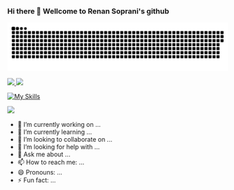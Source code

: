 
  ### Hi there 👋 Wellcome to Renan Soprani's github

![snake gif](https://github.com/resoprani/resoprani/blob/output/github-contribution-grid-snake.svg) 

<div>
  <a href="https://github.com/resoprani">
  <img height="165em" src="https://github-readme-stats.vercel.app/api?username=resoprani&show_icons=true&theme=chartreuse-dark&include_all_commits=true&count_private=true"/>
  <img height="165em" src="https://github-readme-stats.vercel.app/api/top-langs/?username=resoprani&layout=compact&langs_count=16&theme=drcula"/>
</div>

[![My Skills](https://skillicons.dev/icons?i=c,html,css,php)](https://skillicons.dev)

<a href="https://www.linkedin.com/in/renan-soprani/" target="_blank"><img src="https://img.shields.io/badge/LinkedIn-0077B5?style=for-the-badge&logo=linkedin&logoColor=white" target="_blank"/></a>

- 🔭 I’m currently working on ...
- 🌱 I’m currently learning ...
- 👯 I’m looking to collaborate on ...
- 🤔 I’m looking for help with ...
- 💬 Ask me about ...
- 📫 How to reach me: ...
- 😄 Pronouns: ...
- ⚡ Fun fact: ...
